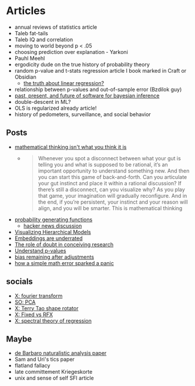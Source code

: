 # Articles

- annual reviews of statistics article
- Taleb fat-tails
- Taleb IQ and correlation
- moving to world beyond p < .05
- choosing prediction over explanation - Yarkoni
- Pauhl Meehl
- ergodicity dude on the true history of probability theory
- random p-value and t-stats regression article I book marked in Craft or Obsidian
  - [the truth about linear regression?](https://www.stat.cmu.edu/~cshalizi/TALR/)
- relationship between p-values and out-of-sample error (Bzdilok guy)
- [past, present, and future of software for bayesian inference](http://www.stat.columbia.edu/~gelman/research/published/Bayesian_software_review-8.pdf)
- double-descent in ML?
- OLS is regularized already article!
- history of pedometers, surveillance, and social behavior


## Posts
- [mathematical thinking isn't what you think it is](https://www.quantamagazine.org/mathematical-thinking-isnt-what-you-think-it-is-20241118/)
  - > Whenever you spot a disconnect between what your gut is telling you and what is supposed to be rational, it’s an important opportunity to understand something new. And then you can start this game of back-and-forth. Can you articulate your gut instinct and place it within a rational discussion? If there’s still a disconnect, can you visualize why? As you play that game, your imagination will gradually reconfigure. And in the end, if you’re persistent, your instinct and your reason will align, and you will be smarter. This is mathematical thinking
- [probability generating functions](https://entropicthoughts.com/probability-generating-functions)
  - [hacker news discussion](https://news.ycombinator.com/item?id=42004976)
- [Visualizing Hierarchical Models](http://mfviz.com/hierarchical-models/)
- [Embeddings are underrated](https://technicalwriting.dev/data/embeddings.html)
- [The role of doubt in conceiving research](https://statmodeling.stat.columbia.edu/2023/07/06/the-role-of-doubt-in-conceiving-research-the-capacity-to-be-upset-to-recognize-anomalies-for-what-they-are-and-to-track-them-down-and-figure-out-what-in-our-understanding-is-lacking/)
- [Understand p-values](https://statmodeling.stat.columbia.edu/2024/12/02/understanding-p-values-different-interpretations-can-be-thought-of-not-as-different-philosophies-but-as-different-forms-of-averaging/) 
- [bias remaining after adjustments](https://statmodeling.stat.columbia.edu/2024/12/10/bias-remaining-after-adjusting-for-pre-treatment-variables-also-the-challenges-of-learning-through-experimentation/)
- [how a simple math error sparked a panic](https://statmodeling.stat.columbia.edu/2024/12/13/how-a-simple-math-error-sparked-a-panic-about-black-plastic-kitchen-utensils/)

## socials
- [X: fourier transform](https://x.com/abakcus/status/1847848700497813729?s=12)
- [SO: PCA](https://stats.stackexchange.com/questions/2691/making-sense-of-principal-component-analysis-eigenvectors-eigenvalues)
- [X: Terry Tao shape rotator](https://x.com/pdhsu/status/1855788485099364453?s=12)
- [X: Fixed vs RFX](https://x.com/selcukorkmaz/status/1861106698716336470?s=12)
- [X: spectral theory of regression](https://x.com/RylanSchaeffer/status/1845898404326428895)

## Maybe
- [de Barbaro naturalistic analysis paper](https://app.paperpile.com/view/?id=3f095fe1-ce55-48f2-acbb-2461972b1866)
- Sam and Uri's tics paper
- flatland fallacy
- late committement Kriegeskorte
- unix and sense of self SFI article